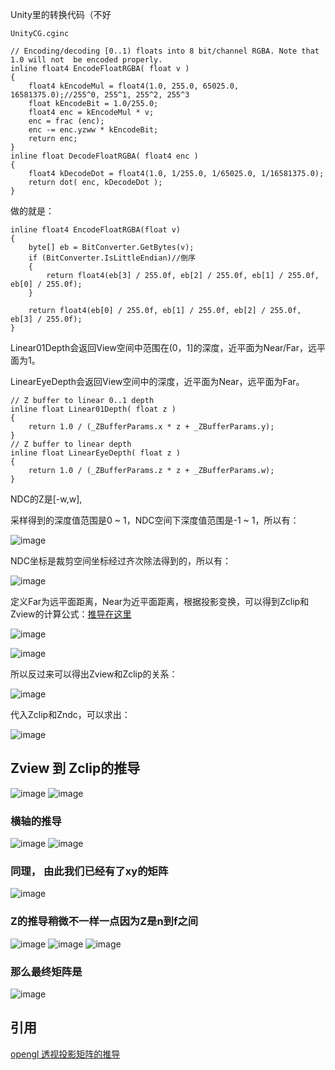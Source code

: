 Unity里的转换代码（不好
```
UnityCG.cginc

// Encoding/decoding [0..1) floats into 8 bit/channel RGBA. Note that 1.0 will not  be encoded properly.
inline float4 EncodeFloatRGBA( float v )
{
    float4 kEncodeMul = float4(1.0, 255.0, 65025.0, 16581375.0);//255^0, 255^1, 255^2, 255^3
    float kEncodeBit = 1.0/255.0;
    float4 enc = kEncodeMul * v;
    enc = frac (enc);
    enc -= enc.yzww * kEncodeBit;
    return enc;
}
inline float DecodeFloatRGBA( float4 enc )
{
    float4 kDecodeDot = float4(1.0, 1/255.0, 1/65025.0, 1/16581375.0);
    return dot( enc, kDecodeDot );
}
```

做的就是：

```
inline float4 EncodeFloatRGBA(float v)
{
    byte[] eb = BitConverter.GetBytes(v);
    if (BitConverter.IsLittleEndian)//倒序
    {
        return float4(eb[3] / 255.0f, eb[2] / 255.0f, eb[1] / 255.0f, eb[0] / 255.0f);
    }

    return float4(eb[0] / 255.0f, eb[1] / 255.0f, eb[2] / 255.0f, eb[3] / 255.0f);
}
```

Linear01Depth会返回View空间中范围在(0，1]的深度，近平面为Near/Far，远平面为1。

LinearEyeDepth会返回View空间中的深度，近平面为Near，远平面为Far。

```
// Z buffer to linear 0..1 depth
inline float Linear01Depth( float z )
{
    return 1.0 / (_ZBufferParams.x * z + _ZBufferParams.y);
}
// Z buffer to linear depth
inline float LinearEyeDepth( float z )
{
    return 1.0 / (_ZBufferParams.z * z + _ZBufferParams.w);
}
```

NDC的Z是[-w,w], 


采样得到的深度值范围是0 ~ 1，NDC空间下深度值范围是-1 ~ 1，所以有：

![image](https://user-images.githubusercontent.com/29577919/169681794-0804dea3-f8ff-4fde-9fe7-0d2d6b5c28cd.png)

NDC坐标是裁剪空间坐标经过齐次除法得到的，所以有：

![image](https://user-images.githubusercontent.com/29577919/169681798-217ae5c5-688f-4131-a41b-52ca0bdb3881.png)

定义Far为远平面距离，Near为近平面距离，根据投影变换，可以得到Zclip和Zview的计算公式：[推导在这里](https://github.com/spatulaG/CG-Study-Notes/blob/main/Content/%E6%9D%82%E4%B8%83%E6%9D%82%E5%85%AB/%E6%B7%B1%E5%BA%A6%E7%BA%B9%E7%90%86/Readme.md#zview-%E5%88%B0-zclip%E7%9A%84%E6%8E%A8%E5%AF%BC)

![image](https://user-images.githubusercontent.com/29577919/169681800-21abe9d8-5251-467b-9436-3af1019b5399.png)

![image](https://user-images.githubusercontent.com/29577919/169681801-72fab073-fd23-4f77-9b77-e284c020806e.png)

所以反过来可以得出Zview和Zclip的关系：

![image](https://user-images.githubusercontent.com/29577919/169681803-749a4010-99fb-4727-89eb-85811bd796bc.png)

代入Zclip和Zndc，可以求出：

![image](https://user-images.githubusercontent.com/29577919/169681804-f57ad9a6-b4f4-4a05-8ddb-50014638fd83.png)


## Zview 到 Zclip的推导

![image](https://user-images.githubusercontent.com/29577919/169683913-2f170b91-5b65-4000-9363-4e42d376c60d.png)
![image](https://user-images.githubusercontent.com/29577919/169683916-f69bf0a1-e2bb-4f5e-83b1-c4387886383e.png)
### 横轴的推导
![image](https://user-images.githubusercontent.com/29577919/169683949-5864d77f-9270-4716-b599-1f38dab1eccd.png)
![image](https://user-images.githubusercontent.com/29577919/169683946-d3368dfe-19af-4102-8db2-0d4c5471313e.png)
### 同理， 由此我们已经有了xy的矩阵
![image](https://user-images.githubusercontent.com/29577919/169683972-c710fa5f-1f91-4edb-be84-153daa4a3e11.png)
### Z的推导稍微不一样一点因为Z是n到f之间
![image](https://user-images.githubusercontent.com/29577919/169683981-531c9ce3-07fb-4e07-9846-b05fc1059f20.png)
![image](https://user-images.githubusercontent.com/29577919/169683991-b9a65e7c-38fa-4355-8db3-1f472a2fc718.png)
![image](https://user-images.githubusercontent.com/29577919/169683995-f5079afe-1709-4706-a315-4bc9479e96cc.png)
### 那么最终矩阵是
![image](https://user-images.githubusercontent.com/29577919/169684003-2af79d2b-e30f-416a-8e93-e829e21274b2.png)

## 引用
[opengl 透视投影矩阵的推导](https://www.scratchapixel.com/lessons/3d-basic-rendering/perspective-and-orthographic-projection-matrix/opengl-perspective-projection-matrix)
